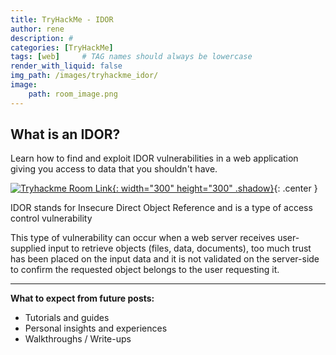 ```yaml
---
title: TryHackMe - IDOR
author: rene
description: #
categories: [TryHackMe]
tags: [web]     # TAG names should always be lowercase
render_with_liquid: false
img_path: /images/tryhackme_idor/
image:
    path: room_image.png
---
```

## What is an IDOR?
Learn how to find and exploit IDOR vulnerabilities in a web application giving you access to data that you shouldn't have.

[![Tryhackme Room Link](room_image.png){: width="300" height="300" .shadow}](https://tryhackme.com/room/idor){: .center } 

IDOR stands for Insecure Direct Object Reference and is a type of access control vulnerability

This type of vulnerability can occur when a web server receives user-supplied input to retrieve objects (files, data, documents), too much trust has been placed on the input data and it is not validated on the server-side to confirm the requested object belongs to the user requesting it.

---

**What to expect from future posts:**
- Tutorials and guides
- Personal insights and experiences
- Walkthroughs / Write-ups

